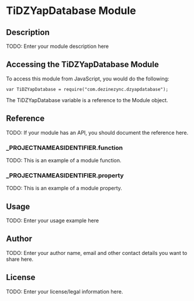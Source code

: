 # TiDZYapDatabase Module

## Description

TODO: Enter your module description here

## Accessing the TiDZYapDatabase Module

To access this module from JavaScript, you would do the following:

	var TiDZYapDatabase = require("com.dezinezync.dzyapdatabase");

The TiDZYapDatabase variable is a reference to the Module object.	

## Reference

TODO: If your module has an API, you should document
the reference here.

### ___PROJECTNAMEASIDENTIFIER__.function

TODO: This is an example of a module function.

### ___PROJECTNAMEASIDENTIFIER__.property

TODO: This is an example of a module property.

## Usage

TODO: Enter your usage example here

## Author

TODO: Enter your author name, email and other contact
details you want to share here. 

## License

TODO: Enter your license/legal information here.
